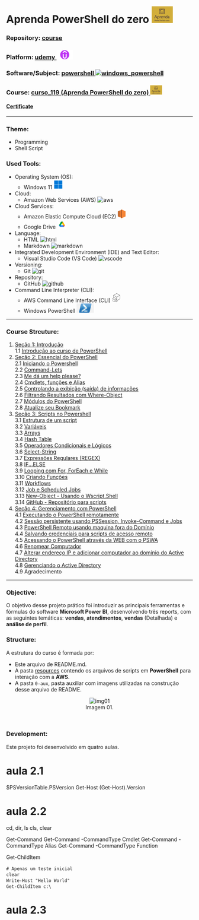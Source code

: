 # Aprenda PowerShell do zero   <img src="./0-aux/logo_course.png" alt="curso_119" width="auto" height="45">

### Repository: [course](../../../)
### Platform: <a href="../../">udemy   <img src="https://github.com/PedroHeeger/main/blob/main/0-aux/logos/plataforma/udemy.png" alt="udemy" width="auto" height="25"></a>
### Software/Subject: <a href="../">powershell   <img src="https://github.com/PedroHeeger/main/blob/main/0-aux/logos/software/windows_powershell.png" alt="windows_powershell" width="auto" height="25"></a>
### Course: <a href="./">curso_119 (Aprenda PowerShell do zero)   <img src="./0-aux/logo_course.png" alt="curso_119" width="auto" height="25"></a>

#### <a href="">Certificate</a>

---

### Theme:
- Programming
- Shell Script

### Used Tools:
- Operating System (OS): 
  - Windows 11 <img src="https://github.com/PedroHeeger/main/blob/main/0-aux/logos/software/windows11.png" alt="windows11" width="auto" height="25">
- Cloud:
  - Amazon Web Services (AWS)   <img src="https://cdn.jsdelivr.net/gh/devicons/devicon@latest/icons/amazonwebservices/amazonwebservices-original-wordmark.svg" alt="aws" width="auto" height="25">
- Cloud Services:
  - Amazon Elastic Compute Cloud (EC2)   <img src="https://github.com/PedroHeeger/main/blob/main/0-aux/logos/cloud/aws_ec2.svg" alt="aws_ec2" width="auto" height="25">
  - Google Drive <img src="https://github.com/PedroHeeger/main/blob/main/0-aux/logos/software/google_drive.png" alt="google_drive" width="auto" height="25">
- Language:
  - HTML   <img src="https://cdn.jsdelivr.net/gh/devicons/devicon/icons/html5/html5-original.svg" alt="html" width="auto" height="25">
  - Markdown   <img src="https://cdn.jsdelivr.net/gh/devicons/devicon/icons/markdown/markdown-original.svg" alt="markdown" width="auto" height="25">
- Integrated Development Environment (IDE) and Text Editor:
  - Visual Studio Code (VS Code)   <img src="https://cdn.jsdelivr.net/gh/devicons/devicon/icons/vscode/vscode-original.svg" alt="vscode" width="auto" height="25">
- Versioning: 
  - Git   <img src="https://cdn.jsdelivr.net/gh/devicons/devicon/icons/git/git-original.svg" alt="git" width="auto" height="25">
- Repository:
  - GitHub   <img src="https://cdn.jsdelivr.net/gh/devicons/devicon/icons/github/github-original.svg" alt="github" width="auto" height="25">
- Command Line Interpreter (CLI):
  - AWS Command Line Interface (CLI)   <img src="https://github.com/PedroHeeger/main/blob/main/0-aux/logos/cloud/aws_cli.svg" alt="aws_cli" width="auto" height="25">
  - Windows PowerShell   <img src="https://github.com/PedroHeeger/main/blob/main/0-aux/logos/software/windows_power_shell.png" alt="windows_power_shell" width="auto" height="25">

---

<h3>Course Strcuture:</h3>

1. [Seção 1: Introdução]()   
  1.1 [Introdução ao curso de PowerShell]()   
2. [Seção 2: Essencial do PowerShell]()   
  2.1 [Iniciando o Powershell]()   
  2.2 [Command-Lets]()   
  2.3 [Me dá um help please?]()   
  2.4 [Cmdlets, funções e Alias]()   
  2.5 [Controlando a exibição (saída) de informações]()   
  2.6 [Filtrando Resultados com Where-Object]()   
  2.7 [Módulos do PowerShell]()   
  2.8 [Atualize seu Bookmark]()   
3. [Seção 3: Scripts no Powershell]()   
  3.1 [Estrutura de um script]()   
  3.2 [Variáveis]()   
  3.3 [Arrays]()   
  3.4 [Hash Table]()   
  3.5 [Operadores Condicionais e Lógicos]()   
  3.6 [Select-String]()   
  3.7 [Expressões Regulares (REGEX)]()   
  3.8 [IF...ELSE]()   
  3.9 [Looping com For, ForEach e While]()   
  3.10 [Criando Funções]()   
  3.11 [Workflows]()   
  3.12 [Job e Scheduled Jobs]()   
  3.13 [New-Object - Usando o Wscript.Shell]()   
  3.14 [GitHub - Repositório para scripts]()   
4. [Seção 4: Gerenciamento com PowerShell]()   
  4.1 [Executando o PowerShell remotamente]()   
  4.2 [Sessão persistente usando PSSession, Invoke-Command e Jobs]()   
  4.3 [PowerShell Remoto usando maquina fora do Domínio]()   
  4.4 [Salvando credenciais para scripts de acesso remoto]()   
  4.5 [Acessando o PowerShell através da WEB com o PSWA]()   
  4.6 [Renomear Computador]()   
  4.7 [Alterar endereço IP e adicionar computador ao domínio do Active Directory]()   
  4.8 [Gerenciando o Active Directory]()   
  4.9 Agradecimento   

---

### Objective:
O objetivo desse projeto prático foi introduzir as principais ferramentas e fórmulas do software **Microsoft Power BI**, desenvolvendo três reports, com as seguintes temáticas: **vendas**, **atendimentos**, **vendas** (Detalhada) e **análise de perfil**.

### Structure:
A estrutura do curso é formada por:
- Este arquivo de README.md.
- A pasta [resources](./resources/) contendo os arquivos de scripts em **PowerShell** para interação com a **AWS**.
- A pasta `0-aux`, pasta auxiliar com imagens utilizadas na construção desse arquivo de README.

<div align="Center"><figure>
    <img src="./0-aux/img01.png" alt="img01"><br>
    <figcaption>Imagem 01.</figcaption>
</figure></div><br>

### Development:
Este projeto foi desenvolvido em quatro aulas.


# aula 2.1

 $PSVersionTable.PSVersion
Get-Host
(Get-Host).Version

# aula 2.2

cd, dir, ls
cls, clear

Get-Command
Get-Command -CommandType Cmdlet
Get-Command -CommandType Alias
Get-Command -CommandType Function

Get-ChildItem

```
# Apenas um teste inicial
clear
Write-Host "Hello World"
Get-ChildItem c:\
```


# aula 2.3


